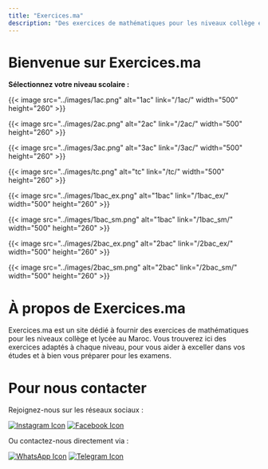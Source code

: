 ```yaml
---
title: "Exercices.ma"
description: "Des exercices de mathématiques pour les niveaux collège et lycée au Maroc."
---
```


# Bienvenue sur Exercices.ma

**Sélectionnez votre niveau scolaire :**

{{< image src="../images/1ac.png" alt="1ac" link="/1ac/" width="500" height="260" >}}

{{< image src="../images/2ac.png" alt="2ac" link="/2ac/" width="500" height="260" >}}

{{< image src="../images/3ac.png" alt="3ac" link="/3ac/" width="500" height="260" >}}

{{< image src="../images/tc.png" alt="tc" link="/tc/" width="500" height="260" >}}

{{< image src="../images/1bac_ex.png" alt="1bac" link="/1bac_ex/" width="500" height="260" >}}

{{< image src="../images/1bac_sm.png" alt="1bac" link="/1bac_sm/" width="500" height="260" >}}

{{< image src="../images/2bac_ex.png" alt="2bac" link="/2bac_ex/" width="500" height="260" >}}

{{< image src="../images/2bac_sm.png" alt="2bac" link="/2bac_sm/" width="500" height="260" >}}

# À propos de Exercices.ma

Exercices.ma est un site dédié à fournir des exercices de mathématiques pour les niveaux collège et lycée au Maroc. Vous trouverez ici des exercices adaptés à chaque niveau, pour vous aider à exceller dans vos études et à bien vous préparer pour les examens.

# Pour nous contacter

Rejoignez-nous sur les réseaux sociaux :

[![Instagram Icon](https://cdn-icons-png.flaticon.com/64/2111/2111463.png)](https://www.instagram.com/exercices.ma) [![Facebook Icon](https://cdn-icons-png.flaticon.com/64/733/733547.png)](https://web.facebook.com/profile.php?id=61567250277720)

Ou contactez-nous directement via :

[![WhatsApp Icon](https://cdn-icons-png.flaticon.com/64/733/733585.png)](https://wa.me/212707919591) [![Telegram Icon](https://cdn-icons-png.flaticon.com/64/2111/2111646.png)](https://t.me/exercicesma)

